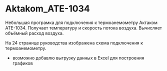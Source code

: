 # Aktakom_ATE-1034
Небольшая програмка для подключения к термоанемометру Актаком АТЕ-1034.
Получает температуру и скорость потока воздуха.
Вычисляет объёмный расход воздуха.

На 24 странице руководства изображена схема подключения к термоанемометру.

- возможно добавлю выгрузку данных в Excel для построения графиков
